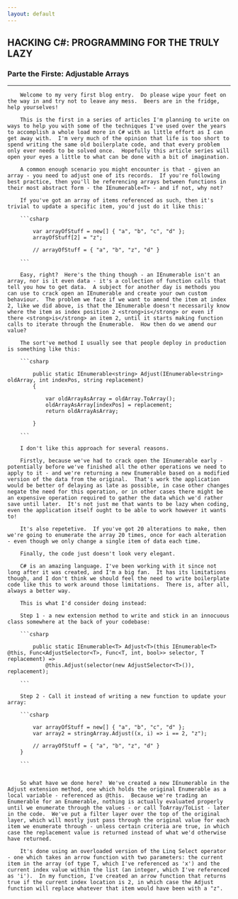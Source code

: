 ```yaml
---
layout: default
---
```


<div class="pagepanel down_arrow white">
  <div class="center">
    <h2>HACKING C#: PROGRAMMING FOR THE TRULY LAZY</h2>
	<h3>Parte the Firste: Adjustable Arrays</h3>
	<hr/>
	
		Welcome to my very first blog entry.  Do please wipe your feet on the way in and try not to leave any mess.  Beers are in the fridge, help yourselves!
		
		This is the first in a series of articles I'm planning to write on ways to help you with some of the techniques I've used over the years to accomplish a whole load more in C# with as little effort as I can get away with.  I'm very much of the opinion that life is too short to spend writing the same old boilerplate code, and that every problem only ever needs to be solved once.  Hopefully this article series will open your eyes a little to what can be done with a bit of imagination.
		
		A common enough scenario you might encounter is that - given an array - you need to adjust one of its records.  If you're following best practice, then you'll be referencing arrays between functions in their most abstract form - the IEnumerable<T> - and if not, why not? 
		
		If you've got an array of items referenced as such, then it's trivial to update a specific item, you'd just do it like this:
		
		```csharp
		
			var arrayOfStuff = new[] { "a", "b", "c", "d" };
			arrayOfStuff[2] = "z";

			// arrayOfStuff = { "a", "b", "z", "d" }
		
		```

		Easy, right?  Here's the thing though - an IEnumerable isn't an array, nor is it even data - it's a collection of function calls that tell you how to get data.  A subject for another day is methods you can use to crack open an IEnumerable and create your own custom behaviour.  The problem we face if we want to amend the item at index 2, like we did above, is that the IEnumerable doesn't necessarily know where the item as index position 2 <strong>is</strong> or even if there <strong>is</strong> an item 2, until it starts making function calls to iterate through the Enumerable.  How then do we amend our value?
		
		The sort've method I usually see that people deploy in production is something like this:
		
		```csharp
		
			public static IEnumerable<string> Adjust(IEnumerable<string> oldArray, int indexPos, string replacement)
			{

				var oldArrayAsArray = oldArray.ToArray();
				oldArrayAsArray[indexPos] = replacement;
				return oldArrayAsArray;

			}
		
		```
	
		I don't like this approach for several reasons.  
		
		Firstly, because we've had to crack open the IEnumerable early - potentially before we've finished all the other operations we need to apply to it - and we're returning a new Enumerable based on a modified version of the data from the original.  That's work the application would be better of delaying as late as possible, in case other changes negate the need for this operation, or in other cases there might be an expensive operation required to gather the data which we'd rather save until later.  It's not just me that wants to be lazy when coding, even the application itself ought to be able to work however it wants to!
		
		It's also repetetive.  If you've got 20 alterations to make, then we're going to enumerate the array 20 times, once for each alteration - even though we only change a single item of data each time.
		
		Finally, the code just doesn't look very elegant. 
		
		C# is an amazing language. I've been working with it since not long after it was created, and I'm a big fan.  It has its limitations though, and I don't think we should feel the need to write boilerplate code like this to work around those limitations.  There is, after all, always a better way.
		
		This is what I'd consider doing instead:
		
		Step 1 - a new extension method to write and stick in an innocuous class somewhere at the back of your codebase:
		
		```csharp
		
			public static IEnumerable<T> Adjust<T>(this IEnumerable<T> @this, Func<AdjustSelector<T>, Func<T, int, bool>> selector, T replacement) =>
				@this.Adjust(selector(new AdjustSelector<T>()), replacement);
			
		```
		
		Step 2 - Call it instead of writing a new function to update your array:
		
		```csharp
		
			var arrayOfStuff = new[] { "a", "b", "c", "d" };
			var array2 = stringArray.Adjust((x, i) => i == 2, "z");

			// arrayOfStuff = { "a", "b", "z", "d" }
        }
			
		```
		
		
		So what have we done here?  We've created a new IEnumerable in the Adjust extension method, one which holds the original Enumerable as a local variable - referenced as @this.  Because we're trading an Enumerable for an Enumerable, nothing is actually evaluated properly until we enumerate through the values - or call ToArray/ToList - later in the code.  We've put a filter layer over the top of the original layer, which will mostly just pass through the original value for each item we enumerate through - unless certain criteria are true, in which case the replacement value is returned instead of what we'd otherwise have returned.
		
		It's done using an overloaded version of the Linq Select operator - one which takes an arrow function with two parameters: the current item in the array (of type T, which I've referenced as 'x') and the current index value within the list (an integer, which I've referenced as 'i').  In my function, I've created an arrow function that returns true if the current index location is 2, in which case the Adjust function will replace whatever that item would have been with a "z".
		